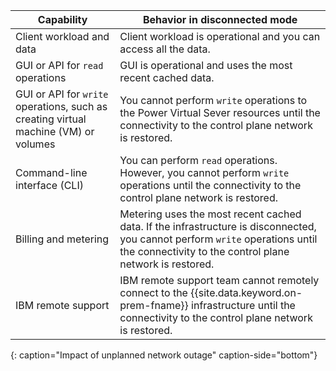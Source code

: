 





| Capability                                                                          | Behavior in disconnected mode                                                                                                                                                        |
| ----------------------------------------------------------------------------------- | ---------------------------------------------------------------------------------------------------------------------------------------------------------------------------------------- |
| Client workload and data                                                            | Client workload is operational and you can access all the data.                                                                                                                   |
| GUI or API for `read` operations                                                    | GUI is operational and uses the most recent cached data.                                                                                                                             |
| GUI or API for `write` operations, such as creating virtual machine (VM) or volumes | You cannot perform `write` operations to the Power Virtual Sever resources until the connectivity to the control plane network is restored.                                                                     |
| Command-line interface (CLI)                                                        | You can perform `read` operations. However, you cannot perform `write` operations until the connectivity to the control plane network is restored.                                        |
| Billing and metering                                                                | Metering uses the most recent cached data. If the infrastructure is disconnected, you cannot perform `write` operations until the connectivity to the control plane network is restored. |
| IBM remote support                                                                  | IBM remote support team cannot remotely connect to the {{site.data.keyword.on-prem-fname}} infrastructure until the connectivity to the control plane network is restored.               |
{: caption="Impact of unplanned network outage" caption-side="bottom"}
